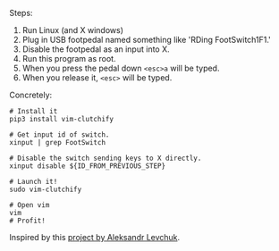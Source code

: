 Steps:

1. Run Linux (and X windows)
2. Plug in USB footpedal named something like 'RDing FootSwitch1F1.'
3. Disable the footpedal as an input into X.
4. Run this program as root.
4. When you press the pedal down `<esc>a` will be typed.
5. When you release it, `<esc>` will be typed.

Concretely:
```
# Install it
pip3 install vim-clutchify

# Get input id of switch.
xinput | grep FootSwitch

# Disable the switch sending keys to X directly.
xinput disable ${ID_FROM_PREVIOUS_STEP}

# Launch it!
sudo vim-clutchify

# Open vim
vim
# Profit!
```

Inspired by this [project by Aleksandr Levchuk](https://github.com/alevchuk/vim-clutch).
